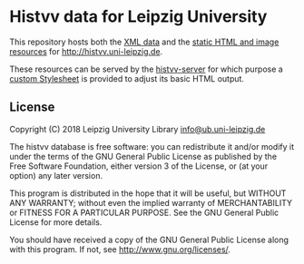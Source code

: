 # Histvv data for Leipzig University

This repository hosts both the [XML data](./xml) and the
[static HTML and image resources](./public) for http://histvv.uni-leipzig.de.

These resources can be served by the
[histvv-server](https://github.com/ubleipzig/histvv) for which purpose a
[custom Stylesheet](./custom.xsl) is provided to adjust its basic HTML output.

## License

Copyright (C) 2018 Leipzig University Library <info@ub.uni-leipzig.de>

The histvv database is free software: you can redistribute it and/or modify it
under the terms of the GNU General Public License as published by the Free
Software Foundation, either version 3 of the License, or (at your option) any
later version.

This program is distributed in the hope that it will be useful, but WITHOUT ANY
WARRANTY; without even the implied warranty of MERCHANTABILITY or FITNESS FOR A
PARTICULAR PURPOSE.  See the GNU General Public License for more details.

You should have received a copy of the GNU General Public License along with
this program.  If not, see <http://www.gnu.org/licenses/>.
